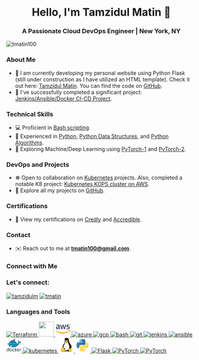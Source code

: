 <h1 align="center">Hello, I'm Tamzidul Matin 👋</h1>
<h3 align="center">A Passionate Cloud DevOps Engineer | New York, NY</h3>

<p align="left"> <img src="https://komarev.com/ghpvc/?username=tmatin100&label=Profile%20views&color=0e75b6&style=flat" alt="tmatin100" /> </p>

### About Me
- 💼 I am currently developing my personal website using Python Flask (still under construction as I have utilized an HTML template). Check it out here: [Tamzidul Matin](https://tmatin100.pythonanywhere.com). You can find the code on [GitHub](https://github.com/tmatin100/portfolio).
- 🔬 I've successfully completed a significant project: [Jenkins/Ansible/Docker CI-CD Project](https://github.com/tmatin100/CalTech-PG-DevOps-Final-Capstone-Project).

### Technical Skills
- 💻 Proficient in [Bash scripting](https://github.com/tmatin100/Bash.git).
- 🐍 Experienced in [Python](https://github.com/tmatin100/Python.git), [Python Data Structures](https://github.com/tmatin100/Python_BootCamp.git), and [Python Algorithms](https://github.com/tmatin100/Python_Algorithms_Data-Structures.git).
- 🧠 Exploring Machine/Deep Learning using [PyTorch-1](https://colab.research.google.com/drive/1zYiiANHc4VQD8xzus_JFa0FblCE2Kc82) and [PyTorch-2](https://colab.research.google.com/drive/1Z0NH32g6sIiatUxgar5GghnE8oqxq7AH).

### DevOps and Projects
- ☸️ Open to collaboration on [Kubernetes](https://github.com/tmatin100/Kubernetes-Example-Voting-App) projects. Also, completed a notable K8 project: [Kubernetes KOPS cluster on AWS](https://drive.google.com/file/d/1OC09AExcbFjrUDqLHT9bTIG5q4GvhrIx/view).
- 📂 Explore all my projects on [GitHub](https://github.com/tmatin100).

### Certifications
- 🏅 View my certifications on [Credly](https://www.credly.com/users/tmatin/badges?sort=-state_updated_at&page=1) and [Accredible](https://v2.credential.net/profile/tmatin100/wallet#gs.zlxiyd).

### Contact
- ✉️ Reach out to me at **tmatin100@gmail.com**.

### Connect with Me
<h3 align="left">Let's connect:</h3>
<p align="left">
<a href="https://twitter.com/tmatin100" target="blank"><img align="center" src="https://github.com/rahuldkjain/github-profile-readme-generator/blob/master/src/images/icons/Social/twitter.svg" alt="tamzidulm" height="30" width="40" /></a>
<a href="https://linkedin.com/in/tmatin" target="blank"><img align="center" src="https://github.com/rahuldkjain/github-profile-readme-generator/blob/master/src/images/icons/Social/linked-in-alt.svg" alt="tmatin" height="30" width="40" /></a>
</p>

### Languages and Tools
<p align="left"> <a href="https://www.terraform.io" target="_blank"> <img src="https://www.vectorlogo.zone/logos/terraformio/terraformio-icon.svg" alt="Terraform" width="40" height="40"/> </a> 
<a href="https://www.oracle.com/cloud/" target="_blank"> <img src="https://www.vectorlogo.zone/logos/oracle/oracle-icon.svg" width="40" height="40"/> </a> 
<a href="https://aws.amazon.com" target="_blank"> <img src="https://raw.githubusercontent.com/devicons/devicon/master/icons/amazonwebservices/amazonwebservices-original-wordmark.svg" alt="aws" width="40" height="40"/> </a> <a href="https://azure.microsoft.com/en-in/" target="_blank"> <img src="https://www.vectorlogo.zone/logos/microsoft_azure/microsoft_azure-icon.svg" alt="azure" width="40" height="40"/> </a> <a href="https://cloud.google.com" target="_blank"> <img src="https://www.vectorlogo.zone/logos/google_cloud/google_cloud-icon.svg" alt="gcp" width="40" height="40"/> </a> <a href="https://www.gnu.com/" target="_blank"> <img src="https://www.vectorlogo.zone/logos/gnu_bash/gnu_bash-icon.svg" alt="bash" width="40" height="40"/> </a> <a href="https://git-scm.com/" target="_blank"> <img  src="https://www.vectorlogo.zone/logos/git-scm/git-scm-icon.svg" alt="git" width="40" height="40"/> </a> <a href="https://www.jenkins.io" target="_blank"> <img src="https://www.vectorlogo.zone/logos/jenkins/jenkins-icon.svg" alt="jenkins" width="40" height="40"/> </a> <a href="https://www.ansible.com/" target="_blank"> <img src="https://www.vectorlogo.zone/logos/ansible/ansible-icon.svg" alt="ansible" width="40" height="40"/> </a> <a href="https://www.docker.com/" target="_blank"> <img src="https://raw.githubusercontent.com/devicons/devicon/master/icons/docker/docker-original-wordmark.svg" alt="docker" width="40" height="40"/> </a> <a href="https://kubernetes.io" target="_blank"> <img src="https://www.vectorlogo.zone/logos/kubernetes/kubernetes-icon.svg" alt="kubernetes" width="40" height="40"/> </a> <a href="https://www.linux.org/" target="_blank"> <img src="https://raw.githubusercontent.com/devicons/devicon/master/icons/linux/linux-original.svg" alt="linux" width="40" height="40"/> </a> 
<a href="https://www.python.org" target="_blank"> <img src="https://raw.githubusercontent.com/devicons/devicon/master/icons/python/python-original.svg" alt="python" width="40" height="40"/> </a>
<a href="https://flask.palletsprojects.com/en/3.0.x/" target="_blank"> <img src="https://www.vectorlogo.zone/logos/pocoo_flask/pocoo_flask-icon.svg" alt="Flask" width="40" height="40"/> </a> 
<a href="https://docs.djangoproject.com/en/4.2/" target="_blank"> <img src="https://www.vectorlogo.zone/logos/djangoproject/djangoproject-icon.svg" alt="PyTorch" width="40" height="40"/> </a> 
<a href="https://pytorch.org/" target="_blank"> <img src="https://www.vectorlogo.zone/logos/pytorch/pytorch-icon.svg" alt="PyTorch" width="40" height="40"/> </a> 

